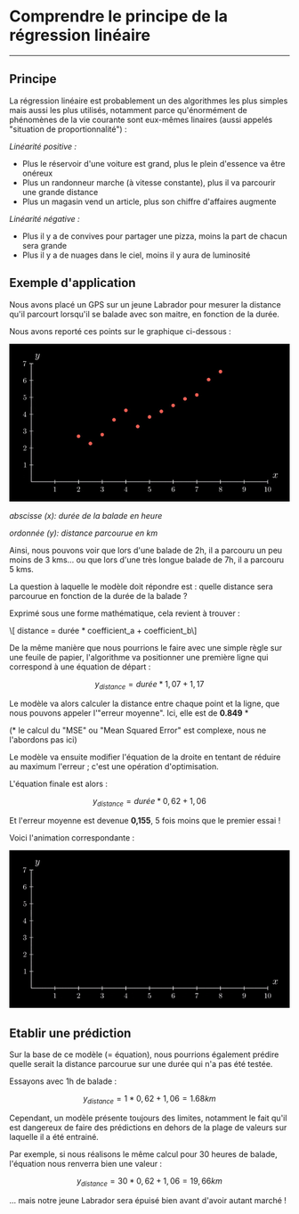 # Comprendre le principe de la régression linéaire
---
## Principe
La régression linéaire est probablement un des algorithmes les plus simples mais aussi les plus utilisés, notamment parce qu'énormément de phénomènes de la vie courante sont eux-mêmes linaires (aussi appelés "situation de proportionnalité") :

*Linéarité positive :*
- Plus le réservoir d'une voiture est grand, plus le plein d'essence va être onéreux
- Plus un randonneur marche (à vitesse constante), plus il va parcourir une grande distance
- Plus un magasin vend un article, plus son chiffre d'affaires augmente

*Linéarité négative :*
- Plus il y a de convives pour partager une pizza, moins la part de chacun sera grande
- Plus il y a de nuages dans le ciel, moins il y aura de luminosité

## Exemple d'application
Nous avons placé un GPS sur un jeune Labrador pour mesurer la distance qu'il parcourt lorsqu'il se balade avec son maitre, en fonction de la durée.

Nous avons reporté ces points sur le graphique ci-dessous :

![donnees](./images/Lin_Reg_MSE_start.jpg)

*abscisse (x): durée de la balade en heure*

*ordonnée (y): distance parcourue en km*

Ainsi, nous pouvons voir que lors d'une balade de 2h, il a parcouru un peu moins de 3 kms... ou que lors d'une très longue balade de 7h, il a parcouru 5 kms.

La question à laquelle le modèle doit répondre est : quelle distance sera parcourue en fonction de la durée de la balade ?

Exprimé sous une forme mathématique, cela revient à trouver :

\\[ distance = durée * coefficient_a + coefficient_b\\]

De la même manière que nous pourrions le faire avec une simple règle sur une feuile de papier, l'algorithme va positionner une première ligne qui correspond à une équation de départ :

$$y_{distance} = durée * 1,07 + 1,17$$

Le modèle va alors calculer la distance entre chaque point et la ligne, que nous pouvons appeler l'"erreur moyenne". Ici, elle est de **0.849** *

(* le calcul du "MSE" ou "Mean Squared Error" est complexe, nous ne l'abordons pas ici)

Le modèle va ensuite modifier l'équation de la droite en tentant de réduire au maximum l'erreur ; c'est une opération d'optimisation.

L'équation finale est alors :

$$y_{distance} = durée * 0,62 + 1,06$$

Et l'erreur moyenne est devenue **0,155**, 5 fois moins que le premier essai !

Voici l'animation correspondante :

![animation](./images/Lin_Reg_MSE.gif)


## Etablir une prédiction

Sur la base de ce modèle (= équation), nous pourrions également prédire quelle serait la distance parcourue sur une durée qui n'a pas été testée.

Essayons avec 1h de balade :

$$y_{distance} = 1 * 0,62 + 1,06 = 1.68km$$

Cependant, un modèle présente toujours des limites, notamment le fait qu'il est dangereux de faire des prédictions en dehors de la plage de valeurs sur laquelle il a été entrainé.

Par exemple, si nous réalisons le même calcul pour 30 heures de balade, l'équation nous renverra bien une valeur :

$$y_{distance} = 30 * 0,62 + 1,06 = 19,66km$$

... mais notre jeune Labrador sera épuisé bien avant d'avoir autant marché !